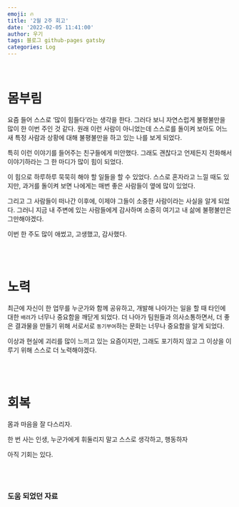 ```yaml
---
emoji: 🔥
title: '2월 2주 회고'
date: '2022-02-05 11:41:00'
author: 우기
tags: 블로그 github-pages gatsby
categories: Log
---
```


<br>

# 몸부림

요즘 들어 스스로 ‘많이 힘들다’라는 생각을 한다. 그러다 보니 자연스럽게 불평불만을 많이 한 이번 주인 것 같다.
원래 이런 사람이 아니었는데 스스로를 돌이켜 보아도 어느새 특정 사람과 상황에 대해 불평불만을 하고 있는 나를 보게 되었다.

특히 이런 이야기를 들어주는 친구들에게 미안했다.
그래도 괜찮다고 언제든지 전화해서 이야기하라는 그 한 마디가 많이 힘이 되었다.

이 힘으로 하루하루 묵묵히 해야 할 일들을 할 수 있었다.
스스로 혼자라고 느낄 때도 있지만, 과거를 돌이켜 보면 나에게는 매번 좋은 사람들이 옆에 많이 있었다.

그리고 그 사람들이 떠나간 이후에, 이제야 그들이 소중한 사람이라는 사실을 알게 되었다.
그러니 지금 내 주변에 있는 사람들에게 감사하며 소중히 여기고 내 삶에 불평불만은 그만해야겠다.

이번 한 주도 많이 애썼고, 고생했고, 감사했다.

<br>
<br>

# 노력

최근에 자신이 한 업무를 누군가와 함께 공유하고, 개발해 나아가는 일을 할 때 타인에 대한 `배려`가 너무나 중요함을 깨닫게 되었다.
더 나아가 팀원들과 의사소통하면서, 더 좋은 결과물을 만들기 위해 서로서로 `동기부여`하는 문화는 너무나 중요함을 알게 되었다.

이상과 현실에 괴리를 많이 느끼고 있는 요즘이지만, 그래도 포기하지 않고 그 이상을 이루기 위해 스스로 더 노력해야겠다.

<br>
<br>

# 회복

몸과 마음을 잘 다스리자.

한 번 사는 인생, 누군가에게 휘둘리지 말고 스스로 생각하고, 행동하자

아직 기회는 있다.

<br>
<br>

### 도움 되었던 자료

```js

```

```toc

```
